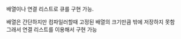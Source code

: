 
배열이나 연결 리스트로 큐를 구현 가능. <br>

배열은 간단하지만 컴파일러할때 고정된 배열의 크기만큼 밖에 저장하지 못함 <br>
그래서 연결 리스트를 이용해서 구현 가능 
